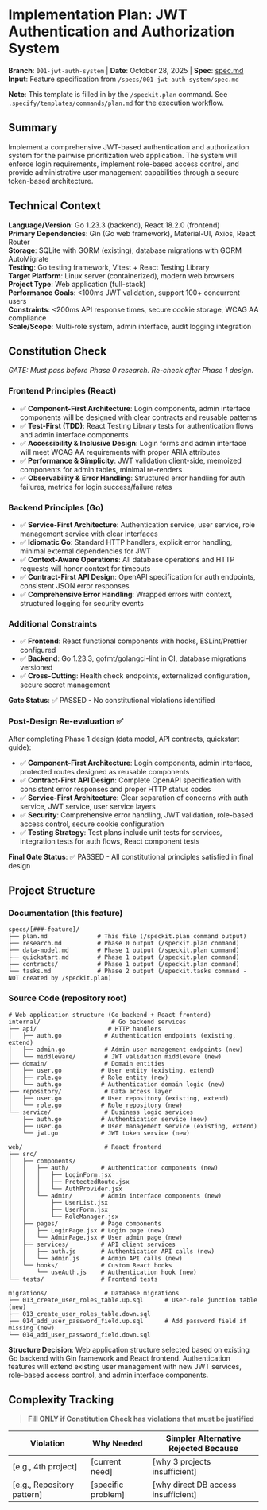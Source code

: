 # Implementation Plan: JWT Authentication and Authorization System

**Branch**: `001-jwt-auth-system` | **Date**: October 28, 2025 | **Spec**: [spec.md](spec.md)
**Input**: Feature specification from `/specs/001-jwt-auth-system/spec.md`

**Note**: This template is filled in by the `/speckit.plan` command. See `.specify/templates/commands/plan.md` for the execution workflow.

## Summary

Implement a comprehensive JWT-based authentication and authorization system for the pairwise prioritization web application. The system will enforce login requirements, implement role-based access control, and provide administrative user management capabilities through a secure token-based architecture.

## Technical Context

**Language/Version**: Go 1.23.3 (backend), React 18.2.0 (frontend)  
**Primary Dependencies**: Gin (Go web framework), Material-UI, Axios, React Router  
**Storage**: SQLite with GORM (existing), database migrations with GORM AutoMigrate  
**Testing**: Go testing framework, Vitest + React Testing Library  
**Target Platform**: Linux server (containerized), modern web browsers
**Project Type**: Web application (full-stack)  
**Performance Goals**: <100ms JWT validation, support 100+ concurrent users  
**Constraints**: <200ms API response times, secure cookie storage, WCAG AA compliance  
**Scale/Scope**: Multi-role system, admin interface, audit logging integration

## Constitution Check

_GATE: Must pass before Phase 0 research. Re-check after Phase 1 design._

### Frontend Principles (React)

- ✅ **Component-First Architecture**: Login components, admin interface components will be designed with clear contracts and reusable patterns
- ✅ **Test-First (TDD)**: React Testing Library tests for authentication flows and admin interface components
- ✅ **Accessibility & Inclusive Design**: Login forms and admin interface will meet WCAG AA requirements with proper ARIA attributes
- ✅ **Performance & Simplicity**: JWT validation client-side, memoized components for admin tables, minimal re-renders
- ✅ **Observability & Error Handling**: Structured error handling for auth failures, metrics for login success/failure rates

### Backend Principles (Go)

- ✅ **Service-First Architecture**: Authentication service, user service, role management service with clear interfaces
- ✅ **Idiomatic Go**: Standard HTTP handlers, explicit error handling, minimal external dependencies for JWT
- ✅ **Context-Aware Operations**: All database operations and HTTP requests will honor context for timeouts
- ✅ **Contract-First API Design**: OpenAPI specification for auth endpoints, consistent JSON error responses
- ✅ **Comprehensive Error Handling**: Wrapped errors with context, structured logging for security events

### Additional Constraints

- ✅ **Frontend**: React functional components with hooks, ESLint/Prettier configured
- ✅ **Backend**: Go 1.23.3, gofmt/golangci-lint in CI, database migrations versioned
- ✅ **Cross-Cutting**: Health check endpoints, externalized configuration, secure secret management

**Gate Status**: ✅ PASSED - No constitutional violations identified

### Post-Design Re-evaluation ✅

After completing Phase 1 design (data model, API contracts, quickstart guide):

- ✅ **Component-First Architecture**: Login components, admin interface, protected routes designed as reusable components
- ✅ **Contract-First API Design**: Complete OpenAPI specification with consistent error responses and proper HTTP status codes
- ✅ **Service-First Architecture**: Clear separation of concerns with auth service, JWT service, user service layers
- ✅ **Security**: Comprehensive error handling, JWT validation, role-based access control, secure cookie configuration
- ✅ **Testing Strategy**: Test plans include unit tests for services, integration tests for auth flows, React component tests

**Final Gate Status**: ✅ PASSED - All constitutional principles satisfied in final design

## Project Structure

### Documentation (this feature)

```text
specs/[###-feature]/
├── plan.md              # This file (/speckit.plan command output)
├── research.md          # Phase 0 output (/speckit.plan command)
├── data-model.md        # Phase 1 output (/speckit.plan command)
├── quickstart.md        # Phase 1 output (/speckit.plan command)
├── contracts/           # Phase 1 output (/speckit.plan command)
└── tasks.md             # Phase 2 output (/speckit.tasks command - NOT created by /speckit.plan)
```

### Source Code (repository root)

```text
# Web application structure (Go backend + React frontend)
internal/                    # Go backend services
├── api/                    # HTTP handlers
│   ├── auth.go            # Authentication endpoints (existing, extend)
│   ├── admin.go           # Admin user management endpoints (new)
│   └── middleware/        # JWT validation middleware (new)
├── domain/                # Domain entities
│   ├── user.go           # User entity (existing, extend)
│   ├── role.go           # Role entity (new)
│   └── auth.go           # Authentication domain logic (new)
├── repository/            # Data access layer
│   ├── user.go           # User repository (existing, extend)
│   └── role.go           # Role repository (new)
└── service/               # Business logic services
    ├── auth.go           # Authentication service (new)
    ├── user.go           # User management service (existing, extend)
    └── jwt.go            # JWT token service (new)

web/                       # React frontend
├── src/
│   ├── components/
│   │   ├── auth/         # Authentication components (new)
│   │   │   ├── LoginForm.jsx
│   │   │   ├── ProtectedRoute.jsx
│   │   │   └── AuthProvider.jsx
│   │   └── admin/        # Admin interface components (new)
│   │       ├── UserList.jsx
│   │       ├── UserForm.jsx
│   │       └── RoleManager.jsx
│   ├── pages/            # Page components
│   │   ├── LoginPage.jsx # Login page (new)
│   │   └── AdminPage.jsx # User admin page (new)
│   ├── services/         # API client services
│   │   ├── auth.js       # Authentication API calls (new)
│   │   └── admin.js      # Admin API calls (new)
│   └── hooks/            # Custom React hooks
│       └── useAuth.js    # Authentication hook (new)
└── tests/                # Frontend tests

migrations/                # Database migrations
├── 013_create_user_roles_table.up.sql      # User-role junction table (new)
├── 013_create_user_roles_table.down.sql
├── 014_add_user_password_field.up.sql      # Add password field if missing (new)
└── 014_add_user_password_field.down.sql
```

**Structure Decision**: Web application structure selected based on existing Go backend with Gin framework and React frontend. Authentication features will extend existing user management with new JWT services, role-based access control, and admin interface components.

## Complexity Tracking

> **Fill ONLY if Constitution Check has violations that must be justified**

| Violation                  | Why Needed         | Simpler Alternative Rejected Because |
| -------------------------- | ------------------ | ------------------------------------ |
| [e.g., 4th project]        | [current need]     | [why 3 projects insufficient]        |
| [e.g., Repository pattern] | [specific problem] | [why direct DB access insufficient]  |

